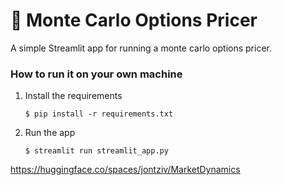 # 🎈 Monte Carlo Options Pricer

A simple Streamlit app for running a monte carlo options pricer.

### How to run it on your own machine

1. Install the requirements

   ```
   $ pip install -r requirements.txt
   ```

2. Run the app

   ```
   $ streamlit run streamlit_app.py
   ```
https://huggingface.co/spaces/jontziv/MarketDynamics
